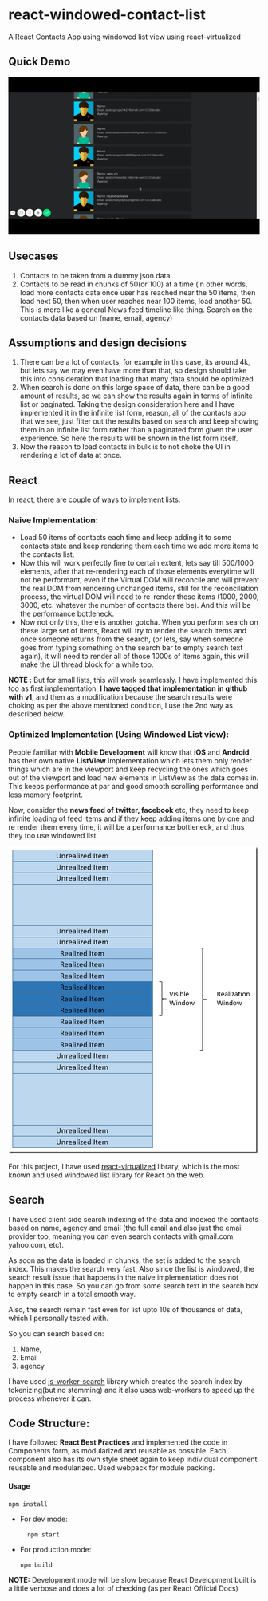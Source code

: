 # react-windowed-contact-list
A React Contacts App using windowed list view using react-virtualized

## Quick Demo

![demo gif](./react-windowed-contact-list-demo.gif)

## Usecases

1. Contacts to be taken from a dummy json data
2. Contacts to be read in chunks of 50(or 100) at a time (in other words, load more contacts data once user has reached near the 50 items, then load next 50, then when user reaches near 100 items, load another 50. This is more like a general News feed timeline like thing.
Search on the contacts data based on (name, email, agency)

## Assumptions and design decisions

1. There can be a lot of contacts, for example in this case, its  around 4k, but lets say we may even have more than that, so design should take this into consideration that loading that many data should be optimized.
2. When search is done on this large space of data, there can be a good amount of results, so we can show the results again in terms of infinite list or paginated. Taking the design consideration here and I have implemented it in the infinite list form, reason, all of the contacts app that we see, just filter out the results based on search and keep showing them in an infinite list form rather than a paginated form given the user experience. So here the results will be shown in the list form itself.
3. Now the reason to load contacts in bulk is to not choke the UI in rendering a lot of data at once.


## React

In react, there are couple of ways to implement lists:

### Naive Implementation:

* Load 50 items of contacts each time and keep adding it to some contacts state and keep rendering them each time we add more items to the contacts list.
* Now this will work perfectly fine to certain extent, lets say till 500/1000 elements, after that re-rendering each of those elements everytime will not be performant, even if the Virtual DOM will reconcile and will prevent the real DOM from  rendering unchanged items, still for the reconciliation process, the virtual DOM will need to re-render those items (1000, 2000, 3000, etc. whatever the number of contacts there be). And this will be the performance bottleneck.
* Now not only this, there is another gotcha. When you perform search on these large set of items, React will try to render the search items and once someone returns from the search, (or lets, say when someone goes from typing something on the search bar to empty search text again), it will need to render all of those 1000s of items again, this will make the UI thread block for a while too.

**NOTE :** But for small lists, this will work seamlessly. I have implemented this too as first implementation, **I have tagged that implementation in github with v1**, and then as a modification because the  search results were choking as per the above mentioned condition, I use the 2nd way as described below.


### Optimized Implementation (Using Windowed List view):

People familiar with **Mobile Development** will know that **iOS** and **Android** has their own native **ListView** implementation which lets them only render things which are in the viewport and keep recycling the ones which goes out of the viewport and load new elements in ListView as the data comes in. This keeps performance at par and good smooth scrolling performance and less memory footprint.

Now, consider the **news feed of twitter, facebook** etc, they need to keep infinite loading of feed items and if they keep adding items one by one and re render them every time, it will be a performance bottleneck, and thus they too use windowed list.

![windowed list-view](./windowed-list-view.png)

For this project, I have used [react-virtualized](https://github.com/bvaughn/react-virtualized) library, which is the most known and used windowed list library for React on the web. 


## Search

I have used client side search indexing of the data and indexed the contacts based on name, agency and email (the full email and also just the email provider too, meaning you can even search contacts with gmail.com, yahoo.com, etc).

As soon as the data is loaded in chunks, the set is added to the search index. This makes the search very fast. Also since the list is windowed, the search result issue that happens in the naive implementation does not happen in this case. So you can go from some search text in the search box to empty search in a total smooth way.

Also, the search remain fast even for list upto 10s of thousands of data, which I personally tested with.

So you can search based on:
1. Name,
2. Email
3. agency

I have used [js-worker-search](https://github.com/bvaughn/js-worker-search) library which creates the search index by tokenizing(but no stemming) and it also uses web-workers to speed up the process whenever it can.


## Code Structure:

I have followed **React Best Practices** and implemented the code in Components form, as modularized and reusable as possible. Each component also has its own style sheet again to keep individual component reusable and modularized. Used webpack for module packing.

#### Usage

    npm install
  
* For dev mode:

  		npm start
  
* For production mode:
  
      npm build



**NOTE:** Development mode will be slow because React Development built is a little verbose and does a  lot of checking (as per React Official Docs)

